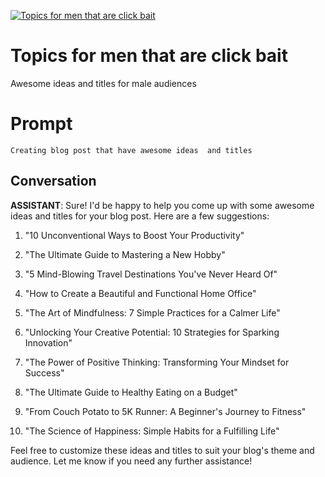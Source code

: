 
[![Topics for men that are  click bait](https://flow-prompt-covers.s3.us-west-1.amazonaws.com/icon/abstract/abs_6.png)]()
# Topics for men that are  click bait 
Awesome  ideas and titles for male audiences 

# Prompt

```
Creating blog post that have awesome ideas  and titles
```

## Conversation

**ASSISTANT**: Sure! I'd be happy to help you come up with some awesome ideas and titles for your blog post. Here are a few suggestions:



1. "10 Unconventional Ways to Boost Your Productivity"

2. "The Ultimate Guide to Mastering a New Hobby"

3. "5 Mind-Blowing Travel Destinations You've Never Heard Of"

4. "How to Create a Beautiful and Functional Home Office"

5. "The Art of Mindfulness: 7 Simple Practices for a Calmer Life"

6. "Unlocking Your Creative Potential: 10 Strategies for Sparking Innovation"

7. "The Power of Positive Thinking: Transforming Your Mindset for Success"

8. "The Ultimate Guide to Healthy Eating on a Budget"

9. "From Couch Potato to 5K Runner: A Beginner's Journey to Fitness"

10. "The Science of Happiness: Simple Habits for a Fulfilling Life"



Feel free to customize these ideas and titles to suit your blog's theme and audience. Let me know if you need any further assistance!


